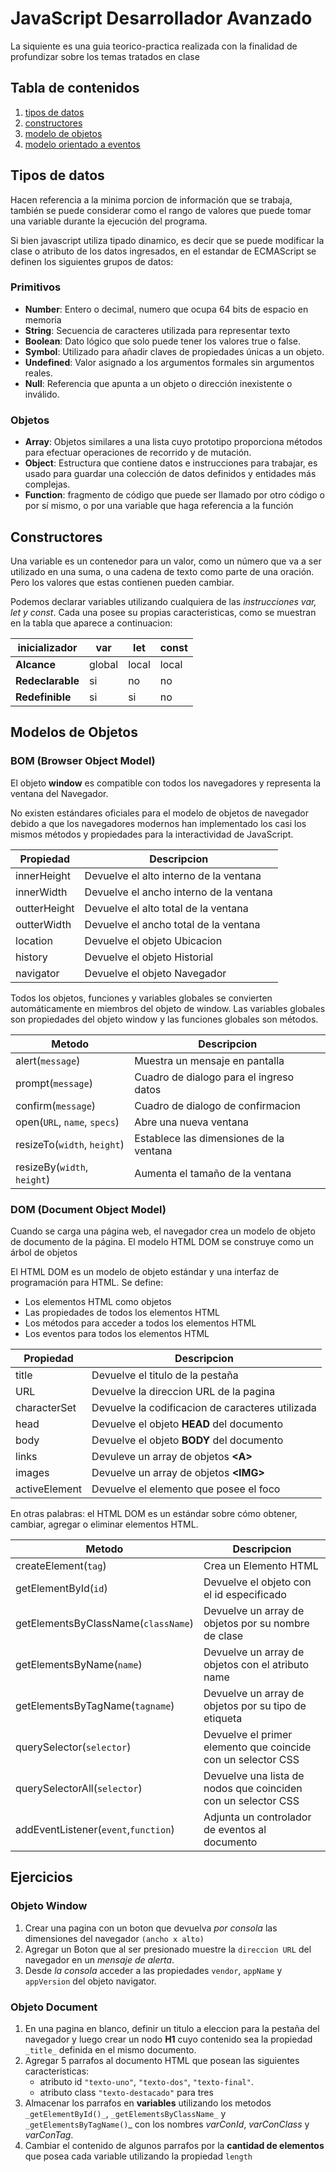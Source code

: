 # JavaScript Desarrollador Avanzado

La siquiente es una guia teorico-practica realizada con la finalidad de profundizar sobre los temas tratados en clase

## Tabla de contenidos
1. [tipos de datos](tipos-de-datos)
1. [constructores](constructores)
1. [modelo de objetos](modelo-de-objetos)
1. [modelo orientado a eventos]()

## Tipos de datos
Hacen referencia a la minima porcion de información que se trabaja, también se puede considerar como el rango de valores que puede tomar una variable durante la ejecución del programa. 

Si bien javascript utiliza tipado dinamico, es decir que se puede modificar la clase o atributo de los datos ingresados, en el estandar de ECMAScript se definen los siguientes grupos de datos:

### Primitivos
* __Number__: Entero o decimal, numero que ocupa 64 bits de espacio en memoria
* __String__: Secuencia de caracteres utilizada para representar texto
* __Boolean__: Dato lógico que solo puede tener los valores true o false.
* __Symbol__: Utilizado para añadir claves de propiedades únicas a un objeto.
* __Undefined__: Valor asignado a los argumentos formales sin argumentos reales.
* __Null__: Referencia que apunta a un objeto o dirección inexistente o inválido.
### Objetos
* __Array__: Objetos similares a una lista cuyo prototipo proporciona métodos para efectuar operaciones de recorrido y de mutación.
* __Object__: Estructura que contiene datos e instrucciones para trabajar, es usado para guardar una colección de datos definidos y entidades más complejas.
* __Function__: fragmento de código que puede ser llamado por otro código o por sí mismo, o por una variable que haga referencia a la función

## Constructores
Una variable es un contenedor para un valor, como un número que va a ser utilizado en una suma, o una cadena de texto como parte de una oración. Pero los valores que estas contienen pueden cambiar.

Podemos declarar variables utilizando cualquiera de las _instrucciones var, let y const_. Cada una posee su propias caracteristicas, como se muestran en la tabla que aparece a continuacion:

| __inicializador__ | var 	| let 	| const |
|-------------------|-------|-------|-------|
| __Alcance__ 	    | global| local | local |
| __Redeclarable__	| si 	| no	| no 	|
| __Redefinible__ 	| si 	| si 	| no 	|

## Modelos de Objetos

### BOM (Browser Object Model)
El objeto __window__ es compatible con todos los navegadores y representa la ventana del Navegador. 

No existen estándares oficiales para el modelo de objetos de navegador debido a que los navegadores modernos han implementado los casi los mismos métodos y propiedades para la interactividad de JavaScript.


|Propiedad|Descripcion|
|-|-|
|innerHeight| Devuelve el alto interno de la ventana|
|innerWidth| Devuelve el ancho interno de la ventana|
|outterHeight| Devuelve el alto total de la ventana|
|outterWidth| Devuelve el ancho total de la ventana|
|location| Devuelve el objeto Ubicacion |
|history| Devuelve el objeto Historial |
|navigator| Devuelve el objeto Navegador |

Todos los objetos, funciones y variables globales se convierten automáticamente en miembros del objeto de window. Las variables globales son propiedades del objeto window y las funciones globales son métodos.

|Metodo|Descripcion|
|-|-|
|alert(`message`)| Muestra un mensaje en pantalla |
|prompt(`message`)| Cuadro de dialogo para el ingreso datos |
|confirm(`message`)| Cuadro de dialogo de confirmacion |
|open(`URL`, `name`, `specs`)|Abre una nueva ventana |
|resizeTo(`width`, `height`)| Establece las dimensiones de la ventana |
|resizeBy(`width`, `height`)| Aumenta el tamaño de la ventana |

### DOM (Document Object Model)
Cuando se carga una página web, el navegador crea un modelo de objeto de documento de la página. El modelo HTML DOM se construye como un árbol de objetos

El HTML DOM es un modelo de objeto estándar y una interfaz de programación para HTML. Se define:

* Los elementos HTML como objetos
* Las propiedades de todos los elementos HTML
* Los métodos para acceder a todos los elementos HTML
* Los eventos para todos los elementos HTML

|Propiedad|Descripcion|
|-|-|
|title| Devuelve el titulo de la pestaña|
|URL| Devuelve la direccion URL de la pagina|
|characterSet| Devuelve la codificacion de caracteres utilizada|
|head| Devuelve el objeto __HEAD__ del documento|
|body| Devuelve el objeto __BODY__ del documento|
|links| Devuleve un array de objetos __&lt;A>__ |
|images| Devuelve un array de objetos __&lt;IMG>__ |
|activeElement| Devuelve el elemento que posee el foco|

En otras palabras: el HTML DOM es un estándar sobre cómo obtener, cambiar, agregar o eliminar elementos HTML.

|Metodo|Descripcion|
|-|-|
|createElement(`tag`)| Crea un Elemento HTML|
|getElementById(`id`)| Devuelve el objeto con el id especificado
|getElementsByClassName(`className`)| Devuelve un array de objetos por su nombre de clase
|getElementsByName(`name`)| Devuelve un array de objetos con el atributo name
|getElementsByTagName(`tagname`)| Devuelve un array de objetos por su tipo de etiqueta
|querySelector(`selector`)| Devuelve el primer elemento que coincide con un selector CSS
|querySelectorAll(`selector`)| Devuelve una lista de nodos que coinciden con un selector CSS
|addEventListener(`event`,`function`)| Adjunta un controlador de eventos al documento|

## Ejercicios

### Objeto Window

1. Crear una pagina con un boton que devuelva _por consola_ las dimensiones del navegador `(ancho x alto)`
1. Agregar un Boton que al ser presionado muestre la `direccion URL` del navegador en un _mensaje de alerta_.
1. Desde _la consola_ acceder a las propiedades `vendor`, `appName` y `appVersion` del objeto navigator.

### Objeto Document

1. En una pagina en blanco, definir un titulo a eleccion para la pestaña del navegador y luego crear un nodo __H1__ cuyo contenido sea la propiedad `_title_` definida en el mismo documento.
2. Agregar 5 parrafos al documento HTML que posean las siguientes caracteristicas:
    * atributo id `"texto-uno"`, `"texto-dos"`, `"texto-final"`.
    * atributo class `"texto-destacado"` para tres
3. Almacenar los parrafos en __variables__ utilizando los metodos `_getElementById()_`, `_getElementsByClassName_` y `_getElementsByTagName()`_ con los nombres _varConId_, _varConClass_ y _varConTag_.
4. Cambiar el contenido de algunos parrafos por la __cantidad de elementos__ que posea cada variable utilizando la propiedad `length`
